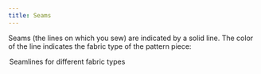 ```yaml
---
title: Seams
---
```


Seams (the lines on which you sew) are indicated by a solid line. The color of the line indicates the fabric type of the pattern piece:

<Legend part="fabricLines">

Seamlines for different fabric types

</Legend>
